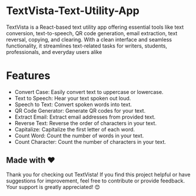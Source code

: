 # TextVista-Text-Utility-App
TextVista is a React-based text utility app offering essential tools like text conversion, text-to-speech, QR code generation, email extraction, text reversal, copying, and clearing. With a clean interface and seamless functionality, it streamlines text-related tasks for writers, students, professionals, and everyday users alike

# Features
- Convert Case: Easily convert text to uppercase or lowercase.
- Text to Speech: Hear your text spoken out loud.
- Speech to Text: Convert spoken words into text.
- QR Code Generator: Generate QR codes for your text.
- Extract Email: Extract email addresses from provided text.
- Reverse Text: Reverse the order of characters in your text.
- Capitalize: Capitalize the first letter of each word.
- Count Word: Count the number of words in your text.
- Count Character: Count the number of characters in your text.

## Made with ❤️

Thank you for checking out TextVista! If you find this project helpful or have suggestions for improvement, feel free to contribute or provide feedback. Your support is greatly appreciated! 😊









